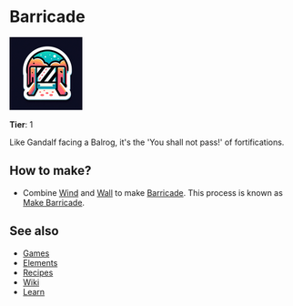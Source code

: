 # Barricade

![](../images/item.barricade.png)

**Tier**: 1

Like Gandalf facing a Balrog, it's the 'You shall not pass!' of fortifications.

## How to make?

* Combine [Wind](/wiki/elements/wind) and [Wall](/wiki/elements/wall) to make [Barricade](/wiki/elements/barricade). This process is known as [Make Barricade](/wiki/recipes/make-barricade).

## See also

* [Games](/wiki/games)
* [Elements](/wiki/elements)
* [Recipes](/wiki/recipes)
* [Wiki](/wiki/index)
* [Learn](/learn/index)